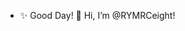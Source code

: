 - ✨ Good Day! 👋 Hi, I’m @RYMRCeight! 

<!---
RYMRCeight/RYMRCeight is a ✨ special ✨ repository because its `README.md` (this file) appears on your GitHub profile.
You can click the Preview link to take a look at your changes.
--->
